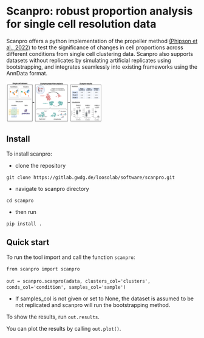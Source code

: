 # Scanpro: robust proportion analysis for single cell resolution data
Scanpro offers a python implementation of the propeller method [(Phipson et al., 2022)](https://academic.oup.com/bioinformatics/article/38/20/4720/6675456) to test the significance of changes in cell proportions
across different conditions from single cell clustering data. Scanpro also supports datasets without replicates by simulating artificial replicates using bootstrapping, and integrates seamlessly into existing frameworks using the AnnData format.

<img src="docs/source/figures/scanpro_workflow.png" width=50% height=50%>

## Install
To install scanpro: 
- clone the repository
```
git clone https://gitlab.gwdg.de/loosolab/software/scanpro.git
```
- navigate to scanpro directory
```
cd scanpro
```
- then run 
```
pip install .
```
## Quick start
To run the tool import and call the function `scanpro`:
```
from scanpro import scanpro

out = scanpro.scanpro(adata, clusters_col='clusters', conds_col='condition', samples_col='sample')

```

- If samples_col is not given or set to None, the dataset is assumed to be not replicated and scanpro will run the bootstrapping method.

To show the results, run
```out.results```. 

You can plot the results by calling ```out.plot()```.
